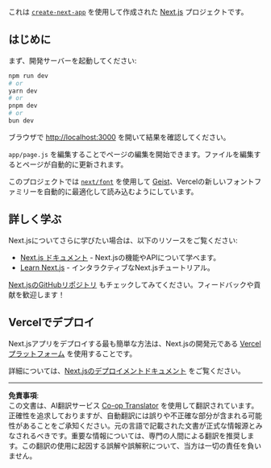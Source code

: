 <!--
CO_OP_TRANSLATOR_METADATA:
{
  "original_hash": "ff47271e53637b2ba6ba72ad2b70f6d7",
  "translation_date": "2025-10-03T11:54:39+00:00",
  "source_file": "memory-game/README.md",
  "language_code": "ja"
}
-->
これは [`create-next-app`](https://github.com/vercel/next.js/tree/canary/packages/create-next-app) を使用して作成された [Next.js](https://nextjs.org) プロジェクトです。

## はじめに

まず、開発サーバーを起動してください:

```bash
npm run dev
# or
yarn dev
# or
pnpm dev
# or
bun dev
```

ブラウザで [http://localhost:3000](http://localhost:3000) を開いて結果を確認してください。

`app/page.js` を編集することでページの編集を開始できます。ファイルを編集するとページが自動的に更新されます。

このプロジェクトでは [`next/font`](https://nextjs.org/docs/app/building-your-application/optimizing/fonts) を使用して [Geist](https://vercel.com/font)、Vercelの新しいフォントファミリーを自動的に最適化して読み込むようにしています。

## 詳しく学ぶ

Next.jsについてさらに学びたい場合は、以下のリソースをご覧ください:

- [Next.js ドキュメント](https://nextjs.org/docs) - Next.jsの機能やAPIについて学べます。
- [Learn Next.js](https://nextjs.org/learn) - インタラクティブなNext.jsチュートリアル。

[Next.jsのGitHubリポジトリ](https://github.com/vercel/next.js) もチェックしてみてください。フィードバックや貢献を歓迎します！

## Vercelでデプロイ

Next.jsアプリをデプロイする最も簡単な方法は、Next.jsの開発元である [Vercelプラットフォーム](https://vercel.com/new?utm_medium=default-template&filter=next.js&utm_source=create-next-app&utm_campaign=create-next-app-readme) を使用することです。

詳細については、[Next.jsのデプロイメントドキュメント](https://nextjs.org/docs/app/building-your-application/deploying) をご覧ください。

---

**免責事項**:  
この文書は、AI翻訳サービス [Co-op Translator](https://github.com/Azure/co-op-translator) を使用して翻訳されています。正確性を追求しておりますが、自動翻訳には誤りや不正確な部分が含まれる可能性があることをご承知ください。元の言語で記載された文書が正式な情報源とみなされるべきです。重要な情報については、専門の人間による翻訳を推奨します。この翻訳の使用に起因する誤解や誤解釈について、当方は一切の責任を負いません。